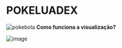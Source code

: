 # POKELUADEX

![pokebola](https://github.com/TioStitch/PokeLuaDex/assets/87840489/d38d64b8-c028-4fc7-ac45-610e503c1c99) **Como funciona a visualização?**


![image](https://github.com/TioStitch/PokeLuaDex/assets/87840489/1c2001d0-f5e1-4218-ba3d-40ad92b1749e)
